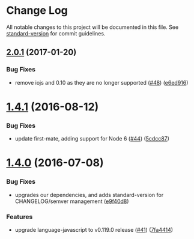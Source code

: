# Change Log

All notable changes to this project will be documented in this file. See [standard-version](https://github.com/conventional-changelog/standard-version) for commit guidelines.

<a name="2.0.1"></a>
## [2.0.1](https://github.com/atom/highlights/compare/v1.4.1...v2.0.1) (2017-01-20)


### Bug Fixes

* remove iojs and 0.10 as they are no longer supported ([#48](https://github.com/atom/highlights/issues/48)) ([e6ed916](https://github.com/atom/highlights/commit/e6ed916))



<a name="1.4.1"></a>
# [1.4.1](https://github.com/atom/highlights/compare/v1.4.0...v1.4.1) (2016-08-12)


### Bug Fixes

* update first-mate, adding support for Node 6 ([#44](https://github.com/atom/highlights/issues/44)) ([5cdcc87](https://github.com/atom/highlights/commit/5cdcc87))

<a name="1.4.0"></a>
# [1.4.0](https://github.com/atom/highlights/compare/v1.3.1...v1.4.0) (2016-07-08)


### Bug Fixes

* upgrades our dependencies, and adds standard-version for CHANGELOG/semver management ([e9f40d8](https://github.com/atom/highlights/commit/e9f40d8))


### Features

* upgrade language-javascript to v0.119.0 release ([#41](https://github.com/atom/highlights/issues/41)) ([7fa4414](https://github.com/atom/highlights/commit/7fa4414))
